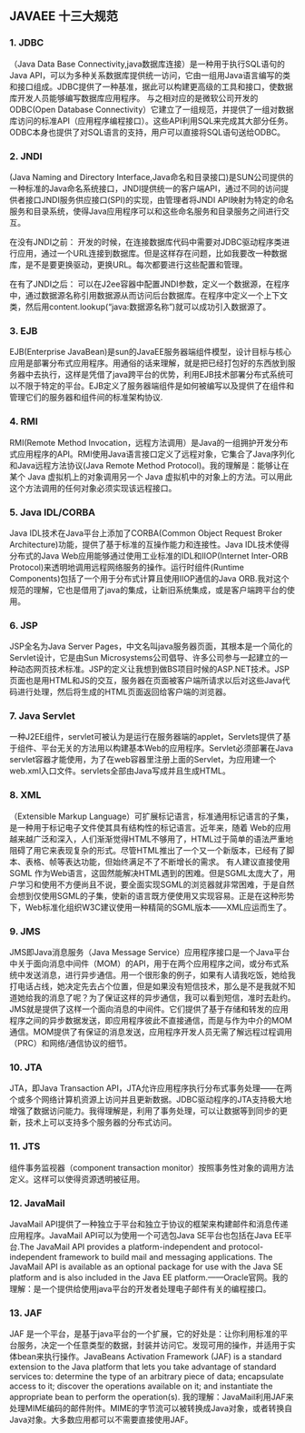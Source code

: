 ## JAVAEE 十三大规范

### 1. JDBC

（Java Data Base Connectivity,java数据库连接）是一种用于执行SQL语句的Java API，可以为多种关系数据库提供统一访问，它由一组用Java语言编写的类和接口组成。JDBC提供了一种基准，据此可以构建更高级的工具和接口，使数据库开发人员能够编写数据库应用程序。
与之相对应的是微软公司开发的ODBC(Open Database Connectivity）它建立了一组规范，并提供了一组对数据库访问的标准API（应用程序编程接口）。这些API利用SQL来完成其大部分任务。ODBC本身也提供了对SQL语言的支持，用户可以直接将SQL语句送给ODBC。

### 2. JNDI

(Java Naming and Directory Interface,Java命名和目录接口)是SUN公司提供的一种标准的Java命名系统接口，JNDI提供统一的客户端API，通过不同的访问提供者接口JNDI服务供应接口(SPI)的实现，由管理者将JNDI API映射为特定的命名服务和目录系统，使得Java应用程序可以和这些命名服务和目录服务之间进行交互。

在没有JNDI之前：
开发的时候，在连接数据库代码中需要对JDBC驱动程序类进行应用，通过一个URL连接到数据库。但是这样存在问题，比如我要改一种数据库，是不是要更换驱动，更换URL。每次都要进行这些配置和管理。

在有了JNDI之后：
可以在J2ee容器中配置JNDI参数，定义一个数据源，在程序中，通过数据源名称引用数据源从而访问后台数据库。在程序中定义一个上下文类，然后用content.lookup(“java:数据源名称”)就可以成功引入数据源了。

### 3. EJB

EJB(Enterprise JavaBean)是sun的JavaEE服务器端组件模型，设计目标与核心应用是部署分布式应用程序。用通俗的话来理解，就是把已经打包好的东西放到服务器中去执行，这样是凭借了java跨平台的优势，利用EJB技术部署分布式系统可以不限于特定的平台。EJB定义了服务器端组件是如何被编写以及提供了在组件和管理它们的服务器和组件间的标准架构协议.

### 4. RMI

RMI(Remote Method Invocation，远程方法调用）是Java的一组拥护开发分布式应用程序的API。RMI使用Java语言接口定义了远程对象，它集合了Java序列化和Java远程方法协议(Java Remote Method Protocol)。我的理解是：能够让在某个 Java 虚拟机上的对象调用另一个 Java 虚拟机中的对象上的方法。可以用此这个方法调用的任何对象必须实现该远程接口。

### 5. Java IDL/CORBA

Java IDL技术在Java平台上添加了CORBA(Common Object Request Broker Architecture)功能，提供了基于标准的互操作能力和连接性。Java IDL技术使得分布式的Java Web应用能够通过使用工业标准的IDL和IIOP(Internet Inter-ORB Protocol)来透明地调用远程网络服务的操作。运行时组件(Runtime Components)包括了一个用于分布式计算且使用IIOP通信的Java ORB.我对这个规范的理解，它也是借用了java的集成，让新旧系统集成，或是客户端跨平台的使用。

### 6. JSP

JSP全名为Java Server Pages，中文名叫java服务器页面，其根本是一个简化的Servlet设计，它是由Sun Microsystems公司倡导、许多公司参与一起建立的一种动态网页技术标准。JSP的定义让我想到做BS项目时候的ASP.NET技术。JSP页面也是用HTML和JS的交互，服务器在页面被客户端所请求以后对这些Java代码进行处理，然后将生成的HTML页面返回给客户端的浏览器。

### 7. Java Servlet

一种J2EE组件，servlet可被认为是运行在服务器端的applet，Servlets提供了基于组件、平台无关的方法用以构建基本Web的应用程序。Servlet必须部署在Java servlet容器才能使用，为了在web容器里注册上面的Servlet，为应用建一个web.xml入口文件。servlets全部由Java写成并且生成HTML。

### 8. XML

（Extensible Markup Language）可扩展标记语言，标准通用标记语言的子集，是一种用于标记电子文件使其具有结构性的标记语言。近年来，随着 Web的应用越来越广泛和深入，人们渐渐觉得HTML不够用了，HTML过于简单的语法严重地阻碍了用它来表现复杂的形式。尽管HTML推出了一个又一个新版本，已经有了脚本、表格、帧等表达功能，但始终满足不了不断增长的需求。
有人建议直接使用SGML 作为Web语言，这固然能解决HTML遇到的困难。但是SGML太庞大了，用户学习和使用不方便尚且不说，要全面实现SGML的浏览器就非常困难，于是自然会想到仅使用SGML的子集，使新的语言既方便使用又实现容易。正是在这种形势下，Web标准化组织W3C建议使用一种精简的SGML版本——XML应运而生了。

### 9. JMS

JMS即Java消息服务（Java Message Service）应用程序接口是一个Java平台中关于面向消息中间件（MOM）的API，用于在两个应用程序之间，或分布式系统中发送消息，进行异步通信。用一个很形象的例子，如果有人请我吃饭，她给我打电话占线，她决定先去占个位置，但是如果没有短信技术，那么是不是我就不知道她给我的消息了呢？为了保证这样的异步通信，我可以看到短信，准时去赴约。JMS就是提供了这样一个面向消息的中间件。它们提供了基于存储和转发的应用程序之间的异步数据发送，即应用程序彼此不直接通信，而是与作为中介的MOM 通信。MOM提供了有保证的消息发送，应用程序开发人员无需了解远程过程调用（PRC）和网络/通信协议的细节。

### 10. JTA

JTA，即Java Transaction API，JTA允许应用程序执行分布式事务处理——在两个或多个网络计算机资源上访问并且更新数据。JDBC驱动程序的JTA支持极大地增强了数据访问能力。我得理解是，利用了事务处理，可以让数据等到同步的更新，技术上可以支持多个服务器的分布式访问。

### 11. JTS

组件事务监视器（component transaction monitor）按照事务性对象的调用方法定义。这样可以使得资源透明被征用。

### 12. JavaMail

JavaMail API提供了一种独立于平台和独立于协议的框架来构建邮件和消息传递应用程序。JavaMail API可以为使用一个可选包Java SE平台也包括在Java EE平台.The JavaMail API provides a platform-independent and protocol-independent framework to build mail and messaging applications. The JavaMail API is available as an optional package for use with the Java SE platform and is also included in the Java EE platform.——Oracle官网。我的理解：是一个提供给使用java平台的开发者处理电子邮件有关的编程接口。

### 13. JAF

JAF 是一个平台，是基于java平台的一个扩展，它的好处是：让你利用标准的平台服务，决定一个任意类型的数据，封装并访问它。发现可用的操作，并适用于实体bean来执行操作。JavaBeans Activation Framework (JAF) is a standard extension to the Java platform that lets you take advantage of standard services to: determine the type of an arbitrary piece of data; encapsulate access to it; discover the operations available on it; and instantiate the appropriate bean to perform the operation(s).
我的理解：JavaMail利用JAF来处理MIME编码的邮件附件。MIME的字节流可以被转换成Java对象，或者转换自Java对象。大多数应用都可以不需要直接使用JAF。